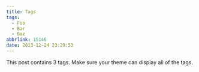 ```yaml
---
title: Tags
tags:
  - Foo
  - Bar
  - Baz
abbrlink: 15146
date: 2013-12-24 23:29:53
---
```


This post contains 3 tags. Make sure your theme can display all of the tags.